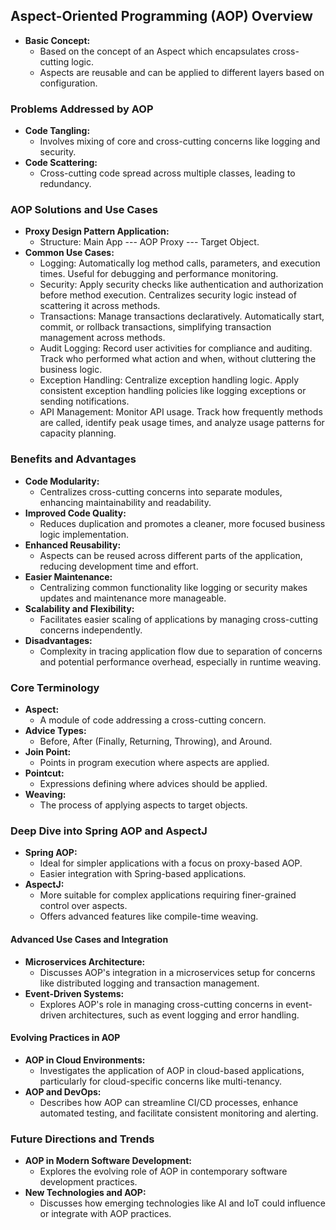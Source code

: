 ## Aspect-Oriented Programming (AOP) Overview
- **Basic Concept:**
  - Based on the concept of an Aspect which encapsulates cross-cutting logic.
  - Aspects are reusable and can be applied to different layers based on configuration.

### Problems Addressed by AOP
- **Code Tangling:**
  - Involves mixing of core and cross-cutting concerns like logging and security.
- **Code Scattering:**
  - Cross-cutting code spread across multiple classes, leading to redundancy.

### AOP Solutions and Use Cases
- **Proxy Design Pattern Application:**
  - Structure: Main App --- AOP Proxy --- Target Object.
- **Common Use Cases:**
  - Logging: Automatically log method calls, parameters, and execution times. Useful for debugging and performance monitoring.
  - Security: Apply security checks like authentication and authorization before method execution. Centralizes security logic instead of scattering it across methods.
  - Transactions: Manage transactions declaratively. Automatically start, commit, or rollback transactions, simplifying transaction management across methods.
  - Audit Logging: Record user activities for compliance and auditing. Track who performed what action and when, without cluttering the business logic.
  - Exception Handling: Centralize exception handling logic. Apply consistent exception handling policies like logging exceptions or sending notifications.
  - API Management: Monitor API usage. Track how frequently methods are called, identify peak usage times, and analyze usage patterns for capacity planning.

### Benefits and Advantages
- **Code Modularity:**
  - Centralizes cross-cutting concerns into separate modules, enhancing maintainability and readability.
- **Improved Code Quality:**
  - Reduces duplication and promotes a cleaner, more focused business logic implementation.
- **Enhanced Reusability:**
  - Aspects can be reused across different parts of the application, reducing development time and effort.
- **Easier Maintenance:**
  - Centralizing common functionality like logging or security makes updates and maintenance more manageable.
- **Scalability and Flexibility:**
  - Facilitates easier scaling of applications by managing cross-cutting concerns independently.
- **Disadvantages:**
  - Complexity in tracing application flow due to separation of concerns and potential performance overhead, especially in runtime weaving.


### Core Terminology
- **Aspect:**
  - A module of code addressing a cross-cutting concern.
- **Advice Types:**
  - Before, After (Finally, Returning, Throwing), and Around.
- **Join Point:**
  - Points in program execution where aspects are applied.
- **Pointcut:**
  - Expressions defining where advices should be applied.
- **Weaving:**
  - The process of applying aspects to target objects.

### Deep Dive into Spring AOP and AspectJ
- **Spring AOP:**
  - Ideal for simpler applications with a focus on proxy-based AOP.
  - Easier integration with Spring-based applications.
- **AspectJ:**
  - More suitable for complex applications requiring finer-grained control over aspects.
  - Offers advanced features like compile-time weaving.

#### Advanced Use Cases and Integration
- **Microservices Architecture:**
  - Discusses AOP's integration in a microservices setup for concerns like distributed logging and transaction management.
- **Event-Driven Systems:**
  - Explores AOP's role in managing cross-cutting concerns in event-driven architectures, such as event logging and error handling.

#### Evolving Practices in AOP
- **AOP in Cloud Environments:**
  - Investigates the application of AOP in cloud-based applications, particularly for cloud-specific concerns like multi-tenancy.
- **AOP and DevOps:**
  - Describes how AOP can streamline CI/CD processes, enhance automated testing, and facilitate consistent monitoring and alerting.

### Future Directions and Trends
- **AOP in Modern Software Development:**
  - Explores the evolving role of AOP in contemporary software development practices.
- **New Technologies and AOP:**
  - Discusses how emerging technologies like AI and IoT could influence or integrate with AOP practices.
  
